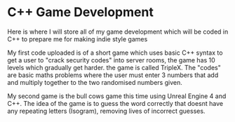 # C++ Game Development

Here is where I will store all of my game development which will be coded in C++ to prepare me for making indie style games

My first code uploaded is of a short game which uses basic C++ syntax to get a user to "crack security codes" into server rooms, the game has 10 levels which gradually get harder. the game is called TripleX. The "codes" are basic maths problems where the user must enter 3 numbers that add and multiply together to the two randomised numbers given.


My second game is the bull cows game this time using Unreal Engine 4 and C++. The idea of the game is to guess the word correctly that doesnt have any repeating letters (Isogram), removing lives of incorrect guesses.
